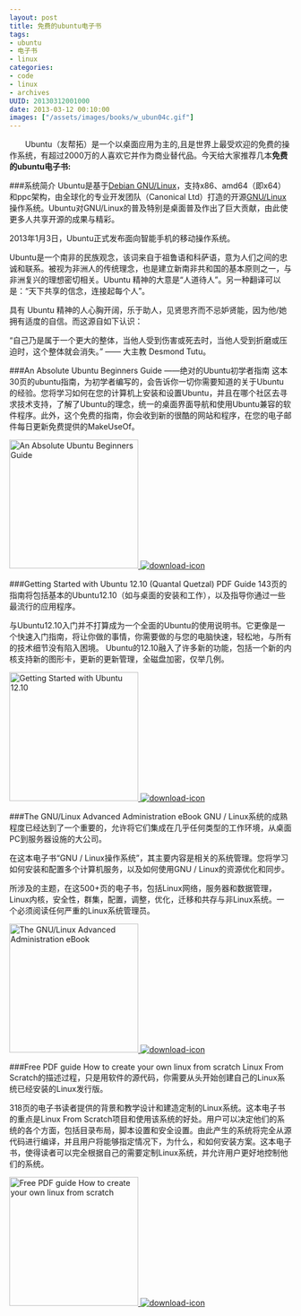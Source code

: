 ```yaml
---
layout: post
title: 免费的ubuntu电子书
tags: 
- ubuntu
- 电子书
- linux
categories:
- code
- linux
- archives
UUID: 20130312001000
date: 2013-03-12 00:10:00
images: ["/assets/images/books/w_ubun04c.gif"]
---
```


　　Ubuntu（友帮拓）是一个以桌面应用为主的,且是世界上最受欢迎的免费的操作系统，有超过2000万的人喜欢它并作为商业替代品。今天给大家推荐几本<strong>免费的ubuntu电子书:</strong>

###系统简介
Ubuntu是基于<a href="http://baike.baidu.com/view/874397.htm" target="_bank">Debian GNU/Linux</a>，支持x86、amd64（即x64）和ppc架构，由全球化的专业开发团队（Canonical Ltd）打造的开源<a href="http://baike.baidu.com/view/2560767.htm" target="_bank">GNU/Linux</a>操作系统。Ubuntu对GNU/Linux的普及特别是桌面普及作出了巨大贡献，由此使更多人共享开源的成果与精彩。

2013年1月3日，Ubuntu正式发布面向智能手机的移动操作系统。

Ubuntu是一个南非的民族观念，该词来自于祖鲁语和科萨语，意为人们之间的忠诚和联系。被视为非洲人的传统理念，也是建立新南非共和国的基本原则之一，与非洲复兴的理想密切相关。Ubuntu 精神的大意是“人道待人”。另一种翻译可以是：“天下共享的信念，连接起每个人”。

具有 Ubuntu 精神的人心胸开阔，乐于助人，见贤思齐而不忌妒贤能，因为他/她拥有适度的自信。而这源自如下认识：

“自己乃是属于一个更大的整体，当他人受到伤害或死去时，当他人受到折磨或压迫时，这个整体就会消失。” —— 大主教 Desmond Tutu。

###An Absolute Ubuntu Beginners Guide ——绝对的Ubuntu初学者指南
这本30页的ubuntu指南，为初学者编写的，会告诉你一切你需要知道的关于Ubuntu的经验。您将学习如何在您的计算机上安装和设置Ubuntu，并且在哪个社区去寻求技术支持，了解了Ubuntu的理念，统一的桌面界面导航和使用Ubuntu兼容的软件程序。此外，这个免费的指南，你会收到新的很酷的网站和程序，在您的电子邮件每日更新免费提供的MakeUseOf。

<a href="{{site.static_url}}/assets/images/books/w_make72c.gif" rel="prettyPhoto[{{page.UUID}}]" alt="An Absolute Ubuntu Beginners Guide" >
<img src="{{site.static_url}}/assets/images/books/w_make72c.gif" width="230px"  alt="An Absolute Ubuntu Beginners Guide" />
</a>

<a href="http://manuals.makeuseof.com.s3.amazonaws.com/for-mobile/Ubuntu_Beginners_Guide_-_MakeUseOf.com.pdf" target="_bank" alt="An Absolute Ubuntu Beginners Guide">
<img src="{{site.static_url}}/media/demi/img/download.gif" alt="download-icon" />
</a>

###Getting Started with Ubuntu 12.10 (Quantal Quetzal) PDF Guide
143页的指南将包括基本的Ubuntu12.10（如与桌面的安装和工作），以及指导你通过一些最流行的应用程序。

与Ubuntu12.10入门并不打算成为一个全面的Ubuntu的使用说明书。它更像是一个快速入门指南，将让你做的事情，你需要做的与您的电脑快速，轻松地，与所有的技术细节没有陷入困境。 Ubuntu的12.10融入了许多新的功能，包括一个新的内核支持新的图形卡，更新的更新管理，全磁盘加密，仅举几例。

<a href="{{site.static_url}}/assets/images/books/w_ubun04c.gif" rel="prettyPhoto[{{page.UUID}}]" alt="Getting Started with Ubuntu 12.10" >
<img src="{{site.static_url}}/assets/images/books/w_ubun04c.gif" width="230px"  alt="Getting Started with Ubuntu 12.10" />
</a>

<a href="http://ishare.iask.sina.com.cn/f/34325730.html" target="_bank" alt="An Absolute Ubuntu Beginners Guide">
<img src="{{site.static_url}}/media/demi/img/download.gif" alt="download-icon" />
</a>

###The GNU/Linux Advanced Administration eBook
GNU / Linux系统的成熟程度已经达到了一个重要的，允许将它们集成在几乎任何类型的工作环境，从桌面PC到服务器设施的大公司。

在这本电子书“GNU / Linux操作系统”，其主要内容是相关的系统管理。您将学习如何安装和配置多个计算机服务，以及如何使用GNU / Linux的资源优化和同步。

所涉及的主题，在这500+页的电子书，包括Linux网络，服务器和数据管理，Linux内核，安全性，群集，配置，调整，优化，迁移和共存与非Linux系统。一个必须阅读任何严重的Linux系统管理员。

<a href="{{site.static_url}}/assets/images/books/w_free01_160.gif" rel="prettyPhoto[{{page.UUID}}]" alt="The GNU/Linux Advanced Administration eBook" >
<img src="{{site.static_url}}/assets/images/books/w_free01_160.gif" width="230px"  alt="The GNU/Linux Advanced Administration eBook" />
</a>

<a href="http://ubuntugeek.tradepub.com/free/w_free01/prgm.cgi" target="_bank" alt="The GNU/Linux Advanced Administration eBook">
<img src="{{site.static_url}}/media/demi/img/download.gif" alt="download-icon" />
</a>

###Free PDF guide How to create your own linux from scratch
Linux From Scratch的描述过程，只是用软件的源代码，你需要从头开始创建自己的Linux系统已经安装的Linux发行版。

318页的电子书读者提供的背景和教学设计和建造定制的Linux系统。这本电子书的重点是Linux From Scratch项目和使用该系统的好处。用户可以决定他们的系统的各个方面，包括目录布局，脚本设置和安全设置。由此产生的系统将完全从源代码进行编译，并且用户将能够指定情况下，为什么，和如何安装方案。这本电子书，使得读者可以完全根据自己的需要定制Linux系统，并允许用户更好地控制他们的系统。

<a href="{{site.static_url}}/assets/images/books/w_linu01c.gif" rel="prettyPhoto[{{page.UUID}}]" alt="Free PDF guide How to create your own linux from scratch" >
<img src="{{site.static_url}}/assets/images/books/w_linu01c.gif" width="230px"  alt="Free PDF guide How to create your own linux from scratch" />
</a>

<a href="http://linuxconfig-org.tradepub.com/free/w_linu01/prgm.cgi" target="_bank" alt="Free PDF guide How to create your own linux from scratch">
<img src="{{site.static_url}}/media/demi/img/download.gif" alt="download-icon" />
</a>


